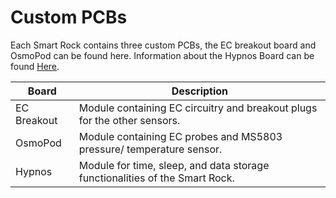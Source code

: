 # Custom PCBs

Each Smart Rock contains three custom PCBs, the EC breakout board and OsmoPod can be found here. Information about the Hypnos Board can be found [Here](https://github.com/OPEnSLab-OSU/OPEnS-Lab-Home/wiki/Hypnos).

Board | Description
----- | -----
EC Breakout	| Module containing EC circuitry and breakout plugs for the other sensors.
OsmoPod | Module containing EC probes and MS5803 pressure/ temperature sensor.
Hypnos | Module for time, sleep, and data storage functionalities of the Smart Rock.

<!-- 

### OsmoPod Assembly

<details>
<summary>Show OsmoPod Assembly Guide </summary>

**OsmoPod Assembly Guide**

1. Start by applying solder paste to the OsmoPod board for the MS5803 sensor. Clean up any etra solder or move it to a trace so a short is not made.

2. Align the MS5803 with the indicator pin on the bottom of the sensor and bake it onto the board.

3. Test using a multimeter for shorts under the sensor, if it is all clear than you can move on if not use some solder rework to get the sensor on without shorts.

3. Using a soldering iron add the two surface mount resistors and one surface mount capacitor.

4. take the 3, extra long male headers and remove the center header. Install the two remaining headers into the board and use the acrylic pieces as a guide to push out the EC probes to the edge of the acrylic faceplate. 

5. Solder the headers in place then tin the inside posts for the JST wires. 

6. slip a piece of heat shrink over the 2-pin JST for the EC and the 4-pin JST for the I2C. Then solder the EC wires to their corresponding probes, the ground is indicated by its shared connection with the ground for the I2C.

7. Insert the wires into their corresponding holes (The header and board switch SDA and SLI, ground attaches to the end of the capacitor) Solder the ground first then so the data and voltage.

8. Slide the heat shrink down over the exposed headers and organize the wires then seal them from strain and interference.

9. With the epoxy mixed apply it carefully to the top of the sensor until the top of the PCB is sealed. Apply two dabs of super glue near the MS5083 then apply the shield. Use two tiny clamps or binder clips to hold the acrylic to the sensor while drying. 

10. When installing in the acrylic face plate apply super glue to the edges of the sensor cover then stick it to the face plate before sealing with epoxy.

</details>

### EC Breakout Assembly

<details>
<summary>Show EC Breakout Assembly Guide</summary>

**EC Breakout Assembly Guide**



</details>

### Hypnos Assembly

<details>
<summary>Show Hypnos Assembly Guide</summary>

**Hypnos Assembly Guide**

*If your hypnos board already has headers attached skip to step 5.*

1. The female headers on the hypnos board are going to accept the feather while the male headers are for the control side. Start by identifying which pair goes to which.

2. Start by soldering on the inside female headermaking sure the header is straight and flush with the PCB.

3. Then flip over the board with one headers soldered and solder the male headers. 

3. Flip the board over and complete the last female header.

4. Check that all soldering points are making good, complete contact and no two pins are shorting.

5. Insert the button cell battery, positive side facing out as indicated.

6. Insert the micro SD card, it should click and lock into place.

</details>

-->
